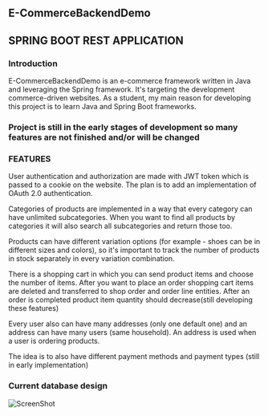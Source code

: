 ## E-CommerceBackendDemo

<h2>SPRING BOOT REST APPLICATION</h2>

<h3>Introduction</h3>
E-CommerceBackendDemo is an e-commerce framework written in Java and leveraging the Spring framework. 
It's targeting the development commerce-driven websites.
As a student, my main reason for developing this project is to learn Java and Spring Boot frameworks.

<h3>Project is still in the early stages of development so many features are not finished and/or will be changed</h3>

<h3>FEATURES</h3>

User authentication and authorization are made with JWT token which is passed to a cookie on the website. 
The plan is to add an implementation of OAuth 2.0 authentication.

Categories of products are implemented in a way that every category can have unlimited subcategories. When you want to find all products by categories
it will also search all subcategories and return those too. 

Products can have different variation options (for example - shoes can be in different sizes and colors), so it's important to track the number of products in stock separately
in every variation combination. 

There is a shopping cart in which you can send product items and choose the number of items. After you want to place an order shopping cart
items are deleted and transferred to shop order and order line entities. After an order is completed product item quantity should decrease(still developing these features)

Every user also can have many addresses (only one default one) and an address can have many users (same household). 
An address is used when a user is ordering products.

The idea is to also have different payment methods and payment types (still in early implementation)


<h3>Current database design</h3>

![ScreenShot](https://user-images.githubusercontent.com/48119103/191621110-260f88a6-d637-4b60-8be3-a37694bbb526.png)


